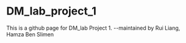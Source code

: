 # DM_lab_project_1
This is  a github page for DM_lab Project 1.
--maintained by Rui Liang, Hamza Ben Slimen
